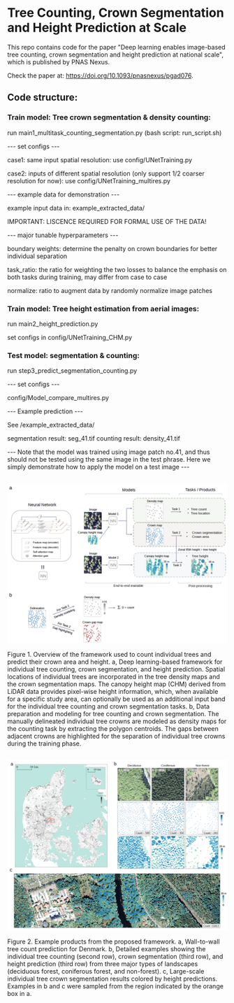 # Tree Counting, Crown Segmentation and Height Prediction at Scale

This repo contains code for the paper "Deep learning enables image-based tree counting, crown segmentation and height prediction at national scale", which is published by PNAS Nexus.

Check the paper at: https://doi.org/10.1093/pnasnexus/pgad076. <br />

## Code structure:

### Train model: Tree crown segmentation & density counting:

run main1_multitask_counting_segmentation.py  (bash script: run_script.sh)

--- set configs ---

case1: same input spatial resolution: use config/UNetTraining.py

case2: inputs of different spatial resolution (only support 1/2 coarser resolution for now): use config/UNetTraining_multires.py

--- example data for demonstration ---

example input data in: example_extracted_data/

IMPORTANT: LISCENCE REQUIRED FOR FORMAL USE OF THE DATA! 

--- major tunable hyperparameters ---

boundary weights: determine the penalty on crown boundaries for better individual separation

task_ratio: the ratio for weighting the two losses to balance the emphasis on both tasks during training, may differ from case to case

normalize: ratio to augment data by randomly normalize image patches 



### Train model: Tree height estimation from aerial images:

run main2_height_prediction.py

set configs in config/UNetTraining_CHM.py


### Test model: segmentation & counting:

run step3_predict_segmentation_counting.py

--- set configs ---

config/Model_compare_multires.py

--- Example prediction ---

See /example_extracted_data/

segmentation result: seg_41.tif
counting result: density_41.tif

--- Note that the model was trained using image patch no.41, and thus should not be tested using the same image in the test phrase. Here we simply demonstrate how to apply the model on a test image ---


##
![Figure 1](figures/fig1.png)

Figure 1. Overview of the framework used to count individual trees and predict their crown area and height. a, Deep learning-based framework for individual tree counting, crown segmentation, and height prediction. Spatial locations of individual trees are incorporated in the tree density maps and the crown segmentation maps. The canopy height map (CHM) derived from LiDAR data provides pixel-wise height information, which, when available for a specific study area, can optionally be used as an additional input band for the individual tree counting and crown segmentation tasks. b, Data preparation and modeling for tree counting and crown segmentation. The manually delineated individual tree crowns are modeled as density maps for the counting task by extracting the polygon centroids. The gaps between adjacent crowns are highlighted for the separation of individual tree crowns during the training phase. <br />

##
![Figure 2](figures/fig2.png)

Figure 2. Example products from the proposed framework. a, Wall-to-wall tree count prediction for Denmark. b, Detailed examples showing the individual tree counting (second row), crown segmentation (third row), and height prediction (third row) from three major types of landscapes (deciduous forest, coniferous forest, and non-forest). c, Large-scale individual tree crown segmentation results colored by height predictions. Examples in b and c were sampled from the region indicated by the orange box in a.




